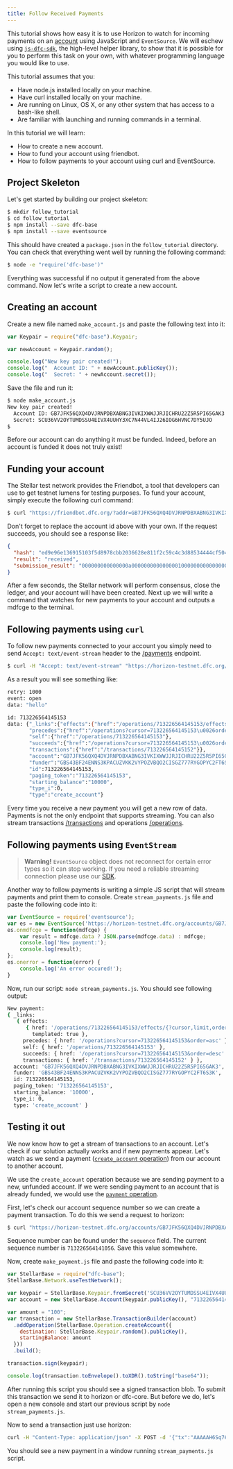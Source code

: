 ```yaml
---
title: Follow Received Payments
---
```


This tutorial shows how easy it is to use Horizon to watch for incoming payments on an [account](../../reference/resources/account.md)
using JavaScript and `EventSource`.  We will eschew using [`js-dfc-sdk`](https://github.com/dfc/js-dfc-sdk), the
high-level helper library, to show that it is possible for you to perform this
task on your own, with whatever programming language you would like to use.

This tutorial assumes that you:

- Have node.js installed locally on your machine.
- Have curl installed locally on your machine.
- Are running on Linux, OS X, or any other system that has access to a bash-like
  shell.
- Are familiar with launching and running commands in a terminal.

In this tutorial we will learn:

- How to create a new account.
- How to fund your account using friendbot.
- How to follow payments to your account using curl and EventSource.

## Project Skeleton

Let's get started by building our project skeleton:

```bash
$ mkdir follow_tutorial
$ cd follow_tutorial
$ npm install --save dfc-base
$ npm install --save eventsource
```

This should have created a `package.json` in the `follow_tutorial` directory.
You can check that everything went well by running the following command:

```bash
$ node -e "require('dfc-base')"
```

Everything was successful if no output it generated from the above command.  Now
let's write a script to create a new account.

## Creating an account

Create a new file named `make_account.js` and paste the following text into it:

```javascript
var Keypair = require("dfc-base").Keypair;

var newAccount = Keypair.random();

console.log("New key pair created!");
console.log("  Account ID: " + newAccount.publicKey());
console.log("  Secret: " + newAccount.secret());
```

Save the file and run it:

```bash
$ node make_account.js
New key pair created!
  Account ID: GB7JFK56QXQ4DVJRNPDBXABNG3IVKIXWWJJRJICHRU22Z5R5PI65GAK3
  Secret: SCU36VV2OYTUMDSSU4EIVX4UUHY3XC7N44VL4IJ26IOG6HVNC7DY5UJO
$
```

Before our account can do anything it must be funded.  Indeed, before an account
is funded it does not truly exist!

## Funding your account

The Stellar test network provides the Friendbot, a tool that developers
can use to get testnet lumens for testing purposes. To fund your account, simply
execute the following curl command:

```bash
$ curl "https://friendbot.dfc.org/?addr=GB7JFK56QXQ4DVJRNPDBXABNG3IVKIXWWJJRJICHRU22Z5R5PI65GAK3"
```

Don't forget to replace the account id above with your own.  If the request
succeeds, you should see a response like:

```json
{
  "hash": "ed9e96e136915103f5d8978cbb2036628e811f2c59c4c3d88534444cf504e360",
  "result": "received",
  "submission_result": "000000000000000a0000000000000001000000000000000000000000"
}
```

After a few seconds, the Stellar network will perform consensus, close the
ledger, and your account will have been created.  Next up we will write a command
that watches for new payments to your account and outputs a mdfcge to the
terminal.

## Following payments using `curl`

To follow new payments connected to your account you simply need to send `Accept: text/event-stream` header to the [/payments](../../reference/payments-all.md) endpoint.

```bash
$ curl -H "Accept: text/event-stream" "https://horizon-testnet.dfc.org/accounts/GB7JFK56QXQ4DVJRNPDBXABNG3IVKIXWWJJRJICHRU22Z5R5PI65GAK3/payments"
```

As a result you will see something like:

```bash
retry: 1000
event: open
data: "hello"

id: 713226564145153
data: {"_links":{"effects":{"href":"/operations/713226564145153/effects/{?cursor,limit,order}","templated":true},
       "precedes":{"href":"/operations?cursor=713226564145153\u0026order=asc"},
       "self":{"href":"/operations/713226564145153"},
       "succeeds":{"href":"/operations?cursor=713226564145153\u0026order=desc"},
       "transactions":{"href":"/transactions/713226564145152"}},
       "account":"GB7JFK56QXQ4DVJRNPDBXABNG3IVKIXWWJJRJICHRU22Z5R5PI65GAK3",
       "funder":"GBS43BF24ENNS3KPACUZVKK2VYPOZVBQO2CISGZ777RYGOPYC2FT6S3K",
       "id":713226564145153,
       "paging_token":"713226564145153",
       "starting_balance":"10000",
       "type_i":0,
       "type":"create_account"}
```

Every time you receive a new payment you will get a new row of data. Payments is not the only endpoint that supports streaming. You can also stream transactions [/transactions](../../reference/transactions-all.md) and operations [/operations](../../reference/operations-all.md).

## Following payments using `EventStream`

> **Warning!** `EventSource` object does not reconnect for certain error types so it can stop working.
> If you need a reliable streaming connection please use our [SDK](https://github.com/dfc/js-dfc-sdk).

Another way to follow payments is writing a simple JS script that will stream payments and print them to console. Create `stream_payments.js` file and paste the following code into it:

```js
var EventSource = require('eventsource');
var es = new EventSource('https://horizon-testnet.dfc.org/accounts/GB7JFK56QXQ4DVJRNPDBXABNG3IVKIXWWJJRJICHRU22Z5R5PI65GAK3/payments');
es.onmdfcge = function(mdfcge) {
	var result = mdfcge.data ? JSON.parse(mdfcge.data) : mdfcge;
	console.log('New payment:');
	console.log(result);
};
es.onerror = function(error) {
	console.log('An error occured!');
}
```
Now, run our script: `node stream_payments.js`. You should see following output:
```bash
New payment:
{ _links:
   { effects:
      { href: '/operations/713226564145153/effects/{?cursor,limit,order}',
        templated: true },
     precedes: { href: '/operations?cursor=713226564145153&order=asc' },
     self: { href: '/operations/713226564145153' },
     succeeds: { href: '/operations?cursor=713226564145153&order=desc' },
     transactions: { href: '/transactions/713226564145152' } },
  account: 'GB7JFK56QXQ4DVJRNPDBXABNG3IVKIXWWJJRJICHRU22Z5R5PI65GAK3',
  funder: 'GBS43BF24ENNS3KPACUZVKK2VYPOZVBQO2CISGZ777RYGOPYC2FT6S3K',
  id: 713226564145153,
  paging_token: '713226564145153',
  starting_balance: '10000',
  type_i: 0,
  type: 'create_account' }
```

## Testing it out

We now know how to get a stream of transactions to an account. Let's check if our solution actually works and if new payments appear. Let's watch as we send a payment ([`create_account` operation](/developers/guides/concepts/list-of-operations.html#create-account)) from our account to another account.

We use the `create_account` operation because we are sending payment to a new, unfunded account. If we were sending payment to an account that is already funded, we would use the [`payment` operation](/developers/guides/concepts/list-of-operations.html#payment).

First, let's check our account sequence number so we can create a payment transaction. To do this we send a request to horizon:

```bash
$ curl "https://horizon-testnet.dfc.org/accounts/GB7JFK56QXQ4DVJRNPDBXABNG3IVKIXWWJJRJICHRU22Z5R5PI65GAK3"
```

Sequence number can be found under the `sequence` field. The current sequence number is `713226564141056`. Save this value somewhere.

Now, create `make_payment.js` file and paste the following code into it:

```js
var StellarBase = require("dfc-base");
StellarBase.Network.useTestNetwork();

var keypair = StellarBase.Keypair.fromSecret('SCU36VV2OYTUMDSSU4EIVX4UUHY3XC7N44VL4IJ26IOG6HVNC7DY5UJO');
var account = new StellarBase.Account(keypair.publicKey(), "713226564141056");

var amount = "100";
var transaction = new StellarBase.TransactionBuilder(account)
  .addOperation(StellarBase.Operation.createAccount({
    destination: StellarBase.Keypair.random().publicKey(),
    startingBalance: amount
  }))
  .build();

transaction.sign(keypair);

console.log(transaction.toEnvelope().toXDR().toString("base64"));
```

After running this script you should see a signed transaction blob. To submit this transaction we send it to horizon or dfc-core. But before we do, let's open a new console and start our previous script by `node stream_payments.js`.

Now to send a transaction just use horizon:

```bash
curl -H "Content-Type: application/json" -X POST -d '{"tx":"AAAAAH6Sq76F4cHVMWvGG4AtNtFVIvayUxSgR401rPY9ej3TAAAD6AACiK0AAAABAAAAAAAAAAAAAAABAAAAAAAAAAEAAAAAKc1j3y10+nI+sxuXlmFz71JS35mp/RcPCP45Gw0obdAAAAAAAAAAAAExLQAAAAAAAAAAAT16PdMAAABAsJTBC5N5B9Q/9+ZKS7qkMd/wZHWlP6uCCFLzeD+JWT60/VgGFCpzQhZmMg2k4Vg+AwKJTwko3d7Jt3Y6WhjLCg=="}' "https://horizon-testnet.dfc.org/transactions"
```

You should see a new payment in a window running `stream_payments.js` script.
